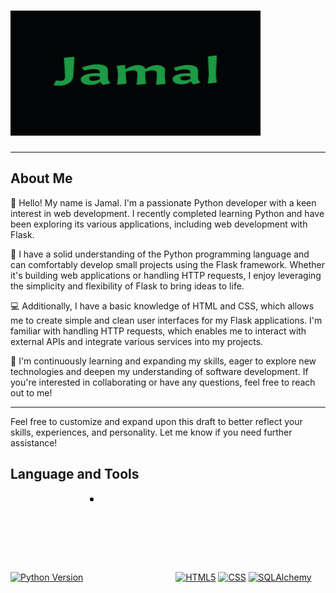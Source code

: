 # <img src="https://github.com/FlyingPie432/FlyingPie432/raw/main/assets/jamal.gif" alt="Jamal GIF" width="400" height="200" />

---

## About Me

👋 Hello! My name is Jamal. I'm a passionate Python developer with a keen interest in web development. I recently completed learning Python and have been exploring its various applications, including web development with Flask.

🐍 I have a solid understanding of the Python programming language and can comfortably develop small projects using the Flask framework. Whether it's building web applications or handling HTTP requests, I enjoy leveraging the simplicity and flexibility of Flask to bring ideas to life.

💻 Additionally, I have a basic knowledge of HTML and CSS, which allows me to create simple and clean user interfaces for my Flask applications. I'm familiar with handling HTTP requests, which enables me to interact with external APIs and integrate various services into my projects.

🌱 I'm continuously learning and expanding my skills, eager to explore new technologies and deepen my understanding of software development. If you're interested in collaborating or have any questions, feel free to reach out to me!

---

Feel free to customize and expand upon this draft to better reflect your skills, experiences, and personality. Let me know if you need further assistance!


## Language and Tools

[![Python Version](https://img.shields.io/badge/Python-yellow?style=for-the-badge)](https://www.python.org/) <img src="data:image/svg+xml;base64,PHN2ZyB3aWR0aD0iMTQwIiBoZWlnaHQ9IjE0MCIgdmlld0JveD0iMCAwIDE0MCAxNDAiIHhtbG5zPSJodHRwOi8vd3d3LnczLm9yZy8yMDAwL3N2ZyIgZmlsbD0ibm9uZSI+CiAgPGc+CiAgICA8Y2lyY2xlIGN4PSIxMCIgY3k9IjEwIiByPSIzIiBmaWxsPSIjMDAwMDAwIi8+CiAgPC9nPgo8L3N2Zz4=" alt="Flask Dark Green" />
 [![HTML5](https://img.shields.io/badge/Html5%20-%20%23E34F26?style=for-the-badge)](https://developer.mozilla.org/en-US/docs/Web/Guide/HTML/HTML5) [![CSS](https://img.shields.io/badge/css-%20%231572B6?style=for-the-badge)](https://developer.mozilla.org/en-US/docs/Web/CSS) [![SQLAlchemy](https://img.shields.io/badge/SQLALACHEMY%20-%20%23D71F00?style=for-the-badge)](https://www.sqlalchemy.org/)










